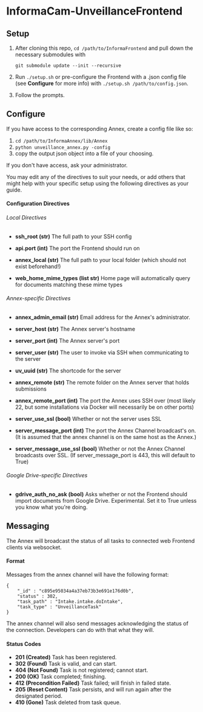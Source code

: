 # InformaCam-UnveillanceFrontend

## Setup

1.	After cloning this repo, `cd /path/to/InformaFrontend` and pull down the necessary submodules with
	
	`git submodule update --init --recursive`

1.	Run `./setup.sh` or pre-configure the Frontend with a .json config file (see **Configure** for more info) with `./setup.sh /path/to/config.json`.
1.	Follow the prompts.

## Configure

If you have access to the corresponding Annex, create a config file like so:

1.	`cd /path/to/InformaAnnex/lib/Annex`
1.	`python unveillance_annex.py -config`
1.	copy the output json object into a file of your choosing.

If you don't have access, ask your administrator.

You may edit any of the directives to suit your needs, or add others that might help with your specific setup using the following directives as your guide.

#### Configuration Directives

###### Local Directives

*	**ssh_root (str)**
	The full path to your SSH config

*	**api.port (int)**
	The port the Frontend should run on

*	**annex_local (str)**
	The full path to your local folder (which should not exist beforehand!)

*	**web_home_mime_types (list str)**
	Home page will automatically query for documents matching these mime types

###### Annex-specific Directives

*	**annex_admin_email (str)**
	Email address for the Annex's administrator.

*	**server_host (str)**
	The Annex server's hostname

*	**server_port (int)**
	The Annex server's port

*	**server_user (str)**
	The user to invoke via SSH when communicating to the server

*	**uv_uuid (str)**
	The shortcode for the server

*	**annex_remote (str)**
	The remote folder on the Annex server that holds submissions

*	**annex_remote_port (int)**
	The port the Annex uses SSH over (most likely 22, but some installations via Docker will necessarily be on other ports)

*	**server_use_ssl (bool)**
	Whether or not the server uses SSL

*	**server_message_port (int)**
	The port the Annex Channel broadcast's on.  (It is assumed that the annex channel is on the same host as the Annex.)

*	**server_message_use_ssl (bool)**
	Whether or not the Annex Channel broadcasts over SSL.  (If server_message_port is 443, this will default to True)

###### Google Drive-specific Directives

*	**gdrive_auth_no_ask (bool)**
	Asks whether or not the Frontend should import documents from Google Drive.  Experimental.  Set it to True unless you know what you're doing.

## Messaging

The Annex will broadcast the status of all tasks to connected web Frontend clients via websocket.

#### Format

Messages from the annex channel will have the following format:

	{
		"_id" : "c895e95034a4a37eb73b3e691e176d0b",
		"status" : 302,
		"task_path" : "Intake.intake.doIntake",
		"task_type" : "UnveillanceTask"
	}

The annex channel will also send messages acknowledging the status of the connection.  Developers can do with that what they will.

#### Status Codes

*	**201 (Created)** Task has been registered.
*	**302 (Found)** Task is valid, and can start.
*	**404 (Not Found)** Task is not registered; cannot start.
*	**200 (OK)** Task completed; finishing.
*	**412 (Precondition Failed)** Task failed; will finish in failed state.
*	**205 (Reset Content)** Task persists, and will run again after the designated period.
*	**410 (Gone)** Task deleted from task queue.